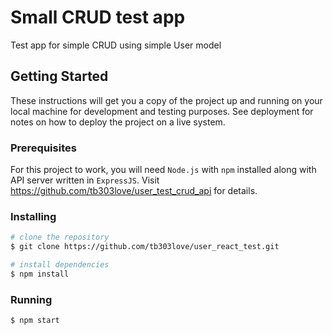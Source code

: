 # Small CRUD test app
Test app for simple CRUD using simple User model
## Getting Started
These instructions will get you a copy of the project up and running on your local machine for development and testing purposes.
See deployment for notes on how to deploy the project on a live system.
### Prerequisites
For this project to work, you will need `Node.js` with `npm` installed along with API server written in `ExpressJS`.
Visit https://github.com/tb303love/user_test_crud_api for details.
### Installing
``` bash
# clone the repository
$ git clone https://github.com/tb303love/user_react_test.git

# install dependencies
$ npm install
```
### Running
``` bash
$ npm start
```